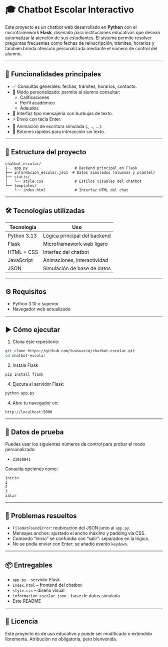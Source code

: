 # 🎓 Chatbot Escolar Interactivo

Este proyecto es un chatbot web desarrollado en **Python** con el microframework **Flask**, diseñado para instituciones educativas que desean automatizar la atención de sus estudiantes. El sistema permite resolver preguntas frecuentes como fechas de reinscripción, trámites, horarios y también brinda atención personalizada mediante el número de control del alumno.

---

## 🚀 Funcionalidades principales

- ✅ Consultas generales: fechas, trámites, horarios, contacto.
- 🔐 Modo personalizado: permite al alumno consultar:
  - Calificaciones
  - Perfil académico
  - Adeudos
- 💬 Interfaz tipo mensajería con burbujas de texto.
- ⚡ Envío con tecla Enter.
- 🧠 Animación de escritura simulada (., .., ...).
- 🎯 Botones rápidos para interacción sin texto.

---

## 📁 Estructura del proyecto

```
chatbot_escolar/
├── app.py                     # Backend principal en Flask
├── informacion_escolar.json  # Datos simulados (alumnos y plantel)
├── static/
│   └── style.css              # Estilos visuales del chatbot
└── templates/
    └── index.html             # Interfaz HTML del chat
```

---

## 🛠️ Tecnologías utilizadas

| Tecnología    | Uso                                |
|---------------|-------------------------------------|
| Python 3.13    | Lógica principal del backend       |
| Flask          | Microframework web ligero          |
| HTML + CSS     | Interfaz del chatbot               |
| JavaScript     | Animaciones, interactividad        |
| JSON           | Simulación de base de datos        |

---

## ⚙️ Requisitos

- Python 3.10 o superior
- Navegador web actualizado

---

## ▶️ Cómo ejecutar

1. Clona este repositorio:
```bash
git clone https://github.com/tuusuario/chatbot-escolar.git
cd chatbot-escolar
```
2. Instala Flask
```bash
pip install flask
```
4. Ejecuta el servidor Flask:
```bash
python app.py
```

4. Abre tu navegador en:
```
http://localhost:5000
```

---

## 🧪 Datos de prueba

Puedes usar los siguientes números de control para probar el modo personalizado:

- `21020041`

Consulta opciones como:
```
inicio
1
2
3
salir
```

---

## 🐞 Problemas resueltos

- `FileNotFoundError`: reubicación del JSON junto al `app.py`.
- Mensajes anchos: ajustado el ancho máximo y padding vía CSS.
- Comando “inicio” se confundía con “salir”: separados en la lógica.
- No se podía enviar con Enter: se añadió evento `keydown`.

---

## 📦 Entregables

- `app.py` – servidor Flask
- `index.html` – frontend del chatbot
- `style.css` – diseño visual
- `informacion_escolar.json` – base de datos simulada
- Este README

---

## 📌 Licencia

Este proyecto es de uso educativo y puede ser modificado o extendido libremente. Atribución no obligatoria, pero bienvenida.

